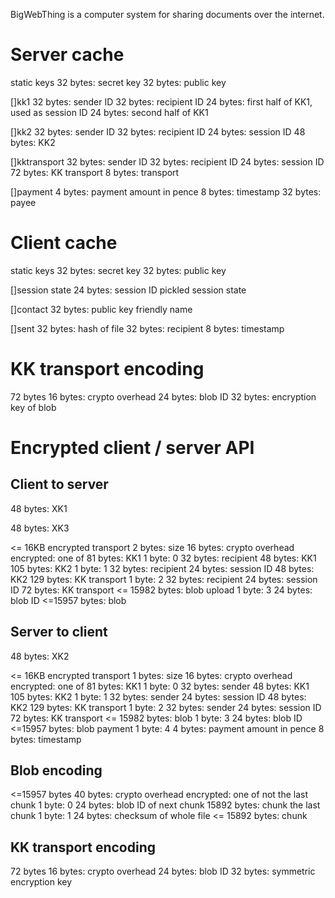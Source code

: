 BigWebThing is a computer system for sharing documents over the internet.

# Server cache

static keys
    32 bytes: secret key
    32 bytes: public key

[]kk1
    32 bytes: sender ID
    32 bytes: recipient ID
    24 bytes: first half of KK1, used as session ID
    24 bytes: second half of KK1

[]kk2
    32 bytes: sender ID
    32 bytes: recipient ID
    24 bytes: session ID
    48 bytes: KK2

[]kktransport
    32 bytes: sender ID
    32 bytes: recipient ID
    24 bytes: session ID
    72 bytes: KK transport
    8 bytes: transport

[]payment
    4 bytes: payment amount in pence
    8 bytes: timestamp
    32 bytes: payee

# Client cache

static keys
    32 bytes: secret key
    32 bytes: public key

[]session state
    24 bytes: session ID
    pickled session state

[]contact
    32 bytes: public key
    friendly name

[]sent
    32 bytes: hash of file
    32 bytes: recipient
    8 bytes: timestamp

# KK transport encoding

72 bytes
    16 bytes: crypto overhead
    24 bytes: blob ID
    32 bytes: encryption key of blob

# Encrypted client / server API

## Client to server

48 bytes: XK1

48 bytes: XK3

<= 16KB encrypted transport
    2 bytes: size
    16 bytes: crypto overhead
    encrypted: one of
        81 bytes: KK1
            1 byte: 0
            32 bytes: recipient
            48 bytes: KK1
        105 bytes: KK2
            1 byte: 1
            32 bytes: recipient
            24 bytes: session ID
            48 bytes: KK2
        129 bytes: KK transport
            1 byte: 2
            32 bytes: recipient
            24 bytes: session ID
            72 bytes: KK transport
        <= 15982 bytes: blob upload
            1 byte: 3
            24 bytes: blob ID
            <=15957 bytes: blob

## Server to client

48 bytes: XK2

<= 16KB encrypted transport
    1 bytes: size
    16 bytes: crypto overhead
    encrypted: one of
        81 bytes: KK1
            1 byte: 0
            32 bytes: sender
            48 bytes: KK1
        105 bytes: KK2
            1 byte: 1
            32 bytes: sender
            24 bytes: session ID
            48 bytes: KK2
        129 bytes: KK transport
            1 byte: 2
            32 bytes: sender
            24 bytes: session ID
            72 bytes: KK transport
        <= 15982 bytes: blob
            1 byte: 3
            24 bytes: blob ID
            <=15957 bytes: blob
        payment
            1 byte: 4
            4 bytes: payment amount in pence
            8 bytes: timestamp

## Blob encoding

<=15957 bytes
    40 bytes: crypto overhead
    encrypted: one of
        not the last chunk
            1 byte: 0
            24 bytes: blob ID of next chunk
            15892 bytes: chunk
        the last chunk
            1 byte: 1
            24 bytes: checksum of whole file
            <= 15892 bytes: chunk

## KK transport encoding

72 bytes
    16 bytes: crypto overhead
    24 bytes: blob ID
    32 bytes: symmetric encryption key
